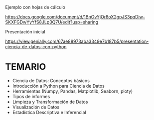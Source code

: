 Ejemplo con hojas de cálculo

https://docs.google.com/document/d/1BnOvYjOr8oX2gpJS3pqDiw-SKXFGDwYyYfS8JLp3Q7U/edit?usp=sharing

Presentación inicial

https://view.genially.com/67ae88973aba3349e7b187b5/presentation-ciencia-de-datos-con-python


# TEMARIO
* Ciencia de Datos: Conceptos básicos
* Introducción a Python para Ciencia de Datos
* Herramientas (Numpy, Pandas, Matplotlib, Seaborn, ploty)
* Tipos de informes
* Limpieza y Transformación de Datos
* Visualización de Datos
* Estadística Descriptiva e Inferencial
